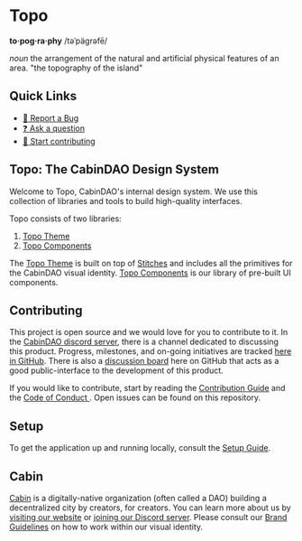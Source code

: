 # Topo

**to·pog·ra·phy**
/təˈpäɡrəfē/

*noun*
the arrangement of the natural and artificial physical features of an area.
"the topography of the island"

## Quick Links

- [🐞 Report a Bug](https://github.com/CabinDAO/design-system/issues/new)
- [❓ Ask a question](https://github.com/CabinDAO/design-system/discussions)
- [🙋 Start contributing](https://github.com/CabinDAO/design-system/blob/main/CONTRIBUTING.md)


## Topo: The CabinDAO Design System

Welcome to Topo, CabinDAO's internal design system. We use this collection of
libraries and tools to build high-quality interfaces.

Topo consists of two libraries:

1. [Topo Theme](./packages/theme/README.md)
1. [Topo Components](./packages/components/README.md)

The [Topo Theme](./packages/theme/README.md) is built on top of
[Stitches](https://stitches.dev/docs/tokens) and includes all the primitives for
the CabinDAO visual identity. [Topo Components](./packages/components/README.md)
is our library of pre-built UI components.

## Contributing

This project is open source and we would love for you to contribute to it. In
the [CabinDAO  discord server](https://discord.gg/4G6XjsCjM3), there is a channel dedicated to discussing this
product. Progress, milestones, and on-going initiatives are tracked [here in
GitHub](https://github.com/CabinDAO/design-system/projects). There is also
a [discussion board](https://github.com/CabinDAO/design-system/discussions) here
on GitHub that acts as a good public-interface to the development of this
product.

If you would like to contribute, start by reading the [Contribution Guide](./CONTRIBUTING.md) and the [ Code of Conduct ](CONDUCT.md). Open issues
can be found on this repository.

## Setup

To get the application up and running locally, consult the [Setup Guide](./SETUP.md).

## Cabin

[Cabin](https://www.creatorcabins.com) is a digitally-native organization (often
called a DAO) building a decentralized city by creators, for creators.  You can
learn more about us by [visiting our website](https://www.creatorcabins.com) or
[joining our Discord server](https://discord.gg/4G6XjsCjM3). Please consult our
[Brand Guidelines](https://github.com/CabinDAO/design-system) on how to work
within our visual identity. 
